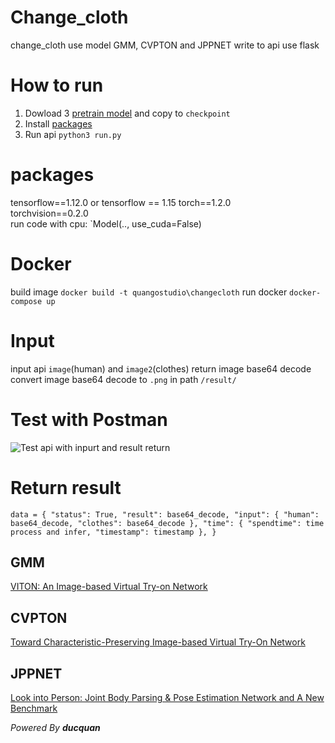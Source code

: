 # Change_cloth
change_cloth use model GMM, CVPTON and JPPNET write to api use flask

# How to run
1. Dowload 3 <a href="https://drive.google.com/file/d/125UtOS4T4RBji8lXtm9WEwD1KcHG4F1g/view">pretrain model</a> and copy to `checkpoint`
2. Install [packages](#packages)
3. Run api `python3 run.py`

# packages
tensorflow==1.12.0 or tensorflow == 1.15
torch==1.2.0  
torchvision==0.2.0  
run code with cpu: `Model(.., use_cuda=False)

# Docker
build image `docker build -t quangostudio\changecloth`
run docker `docker-compose up`

# Input
input api `image`(human) and `image2`(clothes)
return image base64 decode
convert image base64 decode to `.png` in path `/result/`

# Test with Postman
<img src="" title="Test api with inpurt and result return"> 

# Return result
`data = {
        "status": True,
        "result": base64_decode,
        "input": {
            "human": base64_decode,
            "clothes": base64_decode
        },
        "time": {
            "spendtime": time process and infer,
            "timestamp": timestamp
        },
    }`

## GMM
<a href="https://arxiv.org/abs/1711.08447v1"> VITON: An Image-based Virtual Try-on Network </a>

## CVPTON
<a href="https://arxiv.org/abs/1807.07688"> Toward Characteristic-Preserving Image-based Virtual Try-On Network </a>

## JPPNET
<a href="https://arxiv.org/abs/1804.01984"> Look into Person: Joint Body Parsing & Pose Estimation Network and A New Benchmark </a> 

*Powered By **ducquan***
